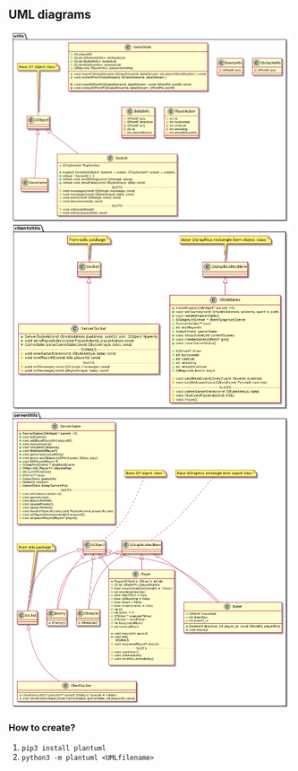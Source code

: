 ## UML diagrams

![utils](utils.png)
![clientUtils](clientUtils.png)
![serverUtils](serverUtils.png)

### How to create?
1. `pip3 install plantuml`
2. `python3 -m plantuml <UMLfilename>`
